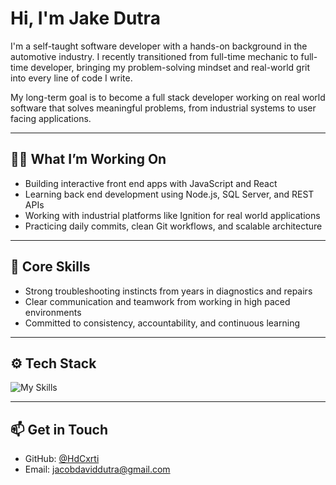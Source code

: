 # Hi, I'm Jake Dutra

I'm a self-taught software developer with a hands-on background in the automotive industry. I recently transitioned from full-time mechanic to full-time developer, bringing my problem-solving mindset and real-world grit into every line of code I write.

My long-term goal is to become a full stack developer working on real world software that solves meaningful problems, from industrial systems to user facing applications.

---

## 👨‍💻 What I’m Working On
- Building interactive front end apps with JavaScript and React
- Learning back end development using Node.js, SQL Server, and REST APIs
- Working with industrial platforms like Ignition for real world applications
- Practicing daily commits, clean Git workflows, and scalable architecture

---

## 🧠 Core Skills
- Strong troubleshooting instincts from years in diagnostics and repairs
- Clear communication and teamwork from working in high paced environments
- Committed to consistency, accountability, and continuous learning

---

## ⚙️ Tech Stack
![My Skills](https://skillicons.dev/icons?i=js,react,nodejs,html,css,git,github,vscode)

---

## 📫 Get in Touch
- GitHub: [@HdCxrti](https://github.com/HdCxrti)
- Email: [jacobdaviddutra@gmail.com](mailto:jacobdaviddutra@gmail.com)
